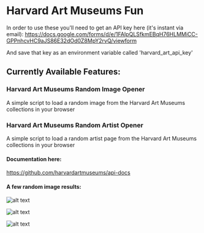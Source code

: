 # Harvard Art Museums Fun

In order to use these you'll need to get an API key here (it's instant via email):
https://docs.google.com/forms/d/e/1FAIpQLSfkmEBqH76HLMMiCC-GPPnhcvHC9aJS86E32dOd0Z8MpY2rvQ/viewform

And save that key as an environment variable called 'harvard_art_api_key'

## Currently Available Features:

### Harvard Art Museums Random Image Opener

A simple script to load a random image from the Harvard Art Museums collections in your browser

### Harvard Art Museums Random Artist Opener

A simple script to load a random artist page from the Harvard Art Museums collections in your browser

#### Documentation here:
https://github.com/harvardartmuseums/api-docs

#### A few random image results:
![alt text](https://ids.lib.harvard.edu/ids/view/18731880)

![alt text](https://ids.lib.harvard.edu/ids/view/20406527)

![alt text](https://ids.lib.harvard.edu/ids/view/18788399)
